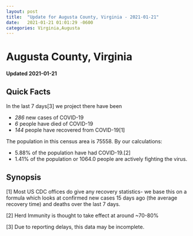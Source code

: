 ```yaml
---
layout: post
title:  "Update for Augusta County, Virginia - 2021-01-21"
date:   2021-01-21 01:01:29 -0600
categories: Virginia,Augusta
---
```


# Augusta County, Virginia
#### Updated 2021-01-21

## Quick Facts

In the last 7 days[3] we project there have been
- *286* new cases of COVID-19
- *6* people have died of COVID-19
- *144* people have recovered from COVID-19[1]

The population in this census area is 75558. By our calculations:
- 5.88% of the population have had COVID-19.[2]
- 1.41% of the population or 1064.0 people are actively fighting the virus.

## Synopsis




[1] Most US CDC offices do give any recovery statistics- we base this on a formula which looks at confirmed new cases
15 days ago (the average recovery time) and deaths over the last 7 days.

[2] Herd Immunity is thought to take effect at around ~70-80%

[3] Due to reporting delays, this data may be incomplete.
 
    